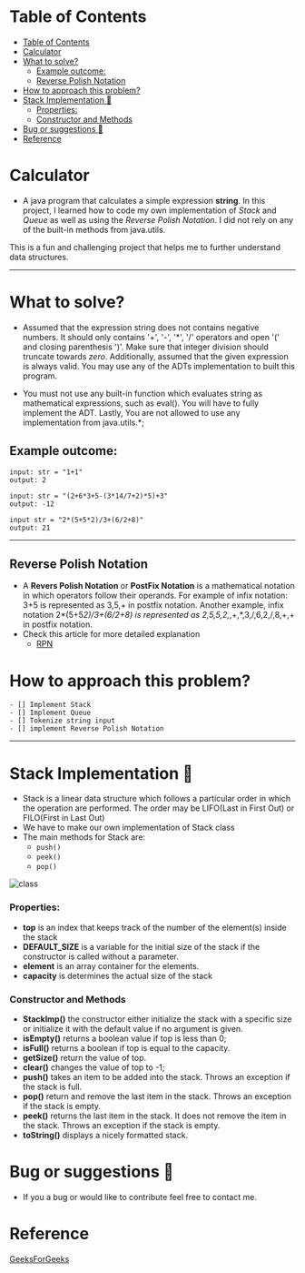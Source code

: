 # Table of Contents
- [Table of Contents](#table-of-contents)
- [Calculator](#calculator)
- [What to solve?](#what-to-solve)
  - [Example outcome:](#example-outcome)
  - [Reverse Polish Notation](#reverse-polish-notation)
- [How to approach this problem?](#how-to-approach-this-problem)
- [Stack Implementation :book:](#stack-implementation-book)
    - [Properties:](#properties)
    - [Constructor and Methods](#constructor-and-methods)
- [Bug or suggestions :bug:](#bug-or-suggestions-bug)
- [Reference](#reference)

# Calculator
 - A java program that calculates a simple expression **string**. In this project, I learned how to code my own implementation of *Stack* and *Queue* as well as using the *Reverse Polish Notation*. I did not rely on any of the built-in methods from java.utils.

This is a fun and challenging project that helps me to further understand data structures.

---
#  What to solve?

 - Assumed that the expression string does not contains negative numbers. It should only contains  '+', '-', '*', '/' operators and open '(' and closing parenthesis ')'. Make sure that integer division should truncate towards *zero*. Additionally, assumed that the given expression is always valid. You may use any of the ADTs implementation to built this program.

 - You must not use any built-in function which evaluates string as mathematical expressions, such as eval(). You will have to fully implement the ADT. Lastly, You are not allowed to use any implementation from java.utils.*;

## Example outcome:
```
input: str = "1+1"
output: 2
```
```
input: str = "(2+6*3+5-(3*14/7+2)*5)+3"
output: -12
```
```
input str = "2*(5+5*2)/3+(6/2+8)"
output: 21
```
---
## Reverse Polish Notation
- A **Revers Polish Notation** or **PostFix Notation** is a mathematical notation in which operators follow their operands. For example of infix notation: 3+5 is represented as 3,5,+ in postfix notation. Another example, infix notation 2*(5+5*2)/3+(6/2+8) is represented as 2,5,5,2,*,+,*,3,/,6,2,/,8,+,+ in postfix notation.
- Check this article for more detailed explanation
  - [RPN](https://mathworld.wolfram.com/ReversePolishNotation.html)

# How to approach this problem?
    - [] Implement Stack
    - [] Implement Queue
    - [] Tokenize string input
    - [] implement Reverse Polish Notation

---
# Stack Implementation :book:

- Stack is a linear data structure which follows a particular order in which the operation are performed. The order may be LIFO(Last in First Out) or FILO(First in Last Out)
- We have to make our own implementation of Stack class
- The main methods for Stack are:
  - `push()`
  - `peek()`
  - `pop()`

![class][stackUML]



### Properties:
  - **top** is an index that keeps track of the number of the element(s) inside the stack
  - **DEFAULT_SIZE** is a variable for the initial size of the stack if the constructor is called without a parameter.
  - **element** is an array container for the elements.
  - **capacity** is determines the actual size of the stack

### Constructor and Methods
- **StackImp()** the constructor either initialize the stack with a specific size or initialize it with the default value if no argument is given.
- **isEmpty()** returns a boolean value if top is less than 0;
- **isFull()** returns a boolean if top is equal to the capacity.
- **getSize()** return the value of top.
- **clear()** changes the value of top to -1;
- **push()** takes an item to be added into the stack. Throws an exception if the stack is full.
- **pop()** return and remove the last item in the stack. Throws an exception if the stack is empty.
- **peek()** returns the last item in the stack. It does not remove the item in the stack. Throws an exception if the stack is empty.
- **toString()** displays a nicely formatted stack.
# Bug or suggestions :bug:
- If you a bug or would like to contribute feel free to contact me. 

# Reference
[GeeksForGeeks][geekforgeek]


<!-- Link here -->
[geekforgeek]:https://geeksforgeeks.org/stack-data-structure/
[stackUML]:https://www.plantuml.com/plantuml/svg/LP3F2i8m38VlVOeUEuOlC2yJt63WhVEYYDGQPh7_MBF35D_ThQCER_c-v1T2oe2Yny5e8hK8WN8KyjaO_oQKRYWwNr1bCSA-gdV7GtlbpQcYgmOD1Yo6OXBdIrHIU24LZcae_wrbMKGLAkDnP5b1Ryvf43RcLAW7hVzjJZj0hbumwxHEJisUPTi8VWWFrgOxadH-3hGB03nNGiUnLxQRpLAH3od1tgSlV040 "stack diagram"
